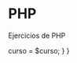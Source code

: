 # PHP
Ejercicios de PHP


<?php
include("persona.php");

class Profesor extends Persona
{
    public string $curso;
    function __construct($nombre, $apellidos, $edad, $curso)
    {
        parent::__construct($nombre, $apellidos, $edad);
        $this->curso = $curso;
    }
    
}
